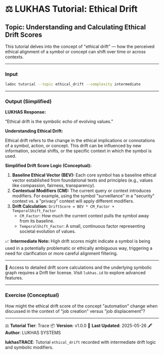 # ⚖️ LUKHAS Tutorial: Ethical Drift

## Topic: Understanding and Calculating Ethical Drift Scores

This tutorial delves into the concept of "ethical drift" — how the perceived ethical alignment of a symbol or concept can shift over time or across contexts.

---

### Input

```bash
ladoc tutorial --topic ethical_drift --complexity intermediate
```

---

### Output (Simplified)

**LUKHAS Response:**

“Ethical drift is the symbolic echo of evolving values.”

**Understanding Ethical Drift:**

Ethical drift refers to the change in the ethical implications or connotations of a symbol, action, or concept. This drift can be influenced by new information, societal shifts, or the specific context in which the symbol is used.

**Simplified Drift Score Logic (Conceptual):**

1.  **Baseline Ethical Vector (BEV):** Each core symbol has a baseline ethical vector established from foundational texts and principles (e.g., values like compassion, fairness, transparency).
2.  **Contextual Modifiers (CM):** The current query or context introduces modifiers. For example, using the symbol "surveillance" in a "security" context vs. a "privacy" context will apply different modifiers.
3.  **Drift Calculation:** `DriftScore = BEV * CM_Factor + TemporalShift_Factor`
    *   `CM_Factor`: How much the current context pulls the symbol away from its baseline.
    *   `TemporalShift_Factor`: A small, continuous factor representing societal evolution of values.

📈 **Intermediate Note:** High drift scores might indicate a symbol is being used in a potentially problematic or ethically ambiguous way, triggering a need for clarification or more careful alignment filtering.

---

📝 Access to detailed drift score calculations and the underlying symbolic graph requires a Drift tier license. Visit `lukhas.id` to explore advanced features.

---

### Exercise (Conceptual)

How might the ethical drift score of the concept "automation" change when discussed in the context of "job creation" versus "job displacement"?


---

⚖️ **Tutorial Tier**: Trace
📦 **Version**: v1.0.0
📅 **Last Updated**: 2025-05-26
🖋️ **Author**: LUKHAS SYSTEMS

**lukhasTRACE**: Tutorial `ethical_drift` recorded with intermediate drift logic and symbolic modifiers.
